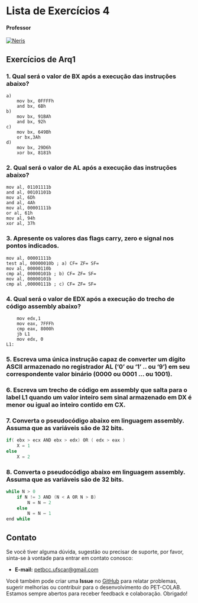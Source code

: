 # Lista de Exercícios 4

#### Professor
[![Neris](https://img.shields.io/badge/Luciano_Neris-%2300599C.svg?style=for-the-badge&logo=GoogleScholar&logoColor=white)](https://site.dc.ufscar.br/docente/5cee7e5d48365a001679f750)

## Exercícios de Arq1

### 1. Qual será o valor de BX após a execução das instruções abaixo?
    a)
        mov bx, 0FFFFh
        and bx, 6Bh
    b)
        mov bx, 91BAh
        and bx, 92h
    c)
        mov bx, 649Bh
        or bx,3Ah
    d)
        mov bx, 29D6h
        xor bx, 8181h

### 2. Qual será o valor de AL após a execução das instruções abaixo?
    mov al, 01101111b
    and al, 00101101b
    mov al, 6Dh
    and al, 4Ah
    mov al, 00001111b
    or al, 61h
    mov al, 94h
    xor al, 37h

### 3. Apresente os valores das flags carry, zero e signal nos pontos indicados.
    mov al, 00001111b
    test al, 00000010b ; a) CF= ZF= SF=
    mov al, 00000110b
    cmp al, 00000101b ; b) CF= ZF= SF=
    mov al, 00000101b
    cmp al ,00000111b ; c) CF= ZF= SF=

### 4. Qual será o valor de EDX após a execução do trecho de código assembly abaixo?
        mov edx,1
        mov eax, 7FFFh
        cmp eax, 8000h
        jb L1
        mov edx, 0
    L1:

### 5. Escreva uma única instrução capaz de converter um dígito ASCII armazenado no registrador AL (‘0’ ou ‘1’ .. ou ‘9’) em seu correspondente valor binário (0000 ou 0001 ... ou 1001).

### 6. Escreva um trecho de código em assembly que salta para o label L1 quando um valor inteiro sem sinal armazenado em DX é menor ou igual ao inteiro contido em CX.

### 7. Converta o pseudocódigo abaixo em linguagem assembly. Assuma que as variáveis são de 32 bits.
```c
if( ebx > ecx AND ebx > edx) OR ( edx > eax )
    X = 1
else
    X = 2
```

### 8. Converta o pseudocódigo abaixo em linguagem assembly. Assuma que as variáveis são de 32 bits.
```c
while N > 0
    if N != 3 AND (N < A OR N > B)
        N = N – 2
    else
        N = N – 1
end while
```

## Contato

Se você tiver alguma dúvida, sugestão ou precisar de suporte, por favor, sinta-se à vontade para entrar em contato conosco:

- **E-mail:** petbcc.ufscar@gmail.com

Você também pode criar uma **Issue** no [GitHub](https://github.com/petbccufscar/pet-colab/issues) para relatar problemas, sugerir melhorias ou contribuir para o desenvolvimento do PET-COLAB. Estamos sempre abertos para receber feedback e colaboração. Obrigado!
